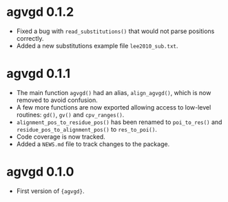 # agvgd 0.1.2

* Fixed a bug with `read_substitutions()` that would not parse positions correctly.
* Added a new substitutions example file `lee2010_sub.txt`.

# agvgd 0.1.1

* The main function `agvgd()` had an alias, `align_agvgd()`, which is now removed to avoid confusion.
* A few more functions are now exported allowing access to low-level routines: `gd()`, `gv()` and `cpv_ranges()`.
* `alignment_pos_to_residue_pos()` has been renamed to `poi_to_res()` and `residue_pos_to_alignment_pos()` to `res_to_poi()`.
* Code coverage is now tracked.
* Added a `NEWS.md` file to track changes to the package.

# agvgd 0.1.0

* First version of `{agvgd}`.
